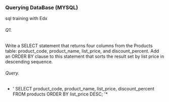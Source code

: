 

### **Querying DataBase** (MYSQL)
sql training with Edx

###### Q1.
Write a SELECT statement that returns four columns from the Products table: product_code, product_name, list_price, and discount_percent. Add an ORDER BY clause to this statement that sorts the result set by list price in descending sequence. 
###### Query.
* ' SELECT product_code, product_name, list_price, discount_percent
FROM products
ORDER BY  list_price DESC; '*
